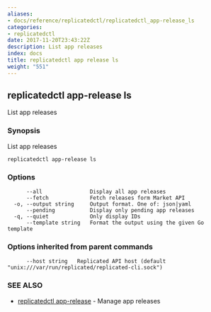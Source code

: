 ```yaml
---
aliases:
- docs/reference/replicatedctl/replicatedctl_app-release_ls
categories:
- replicatedctl
date: 2017-11-20T23:43:22Z
description: List app releases
index: docs
title: replicatedctl app release ls
weight: "551"
---
```


## replicatedctl app-release ls

List app releases

### Synopsis


List app releases

```
replicatedctl app-release ls
```

### Options

```
      --all               Display all app releases
      --fetch             Fetch releases form Market API
  -o, --output string     Output format. One of: json|yaml
      --pending           Display only pending app releases
  -q, --quiet             Only display IDs
      --template string   Format the output using the given Go template
```

### Options inherited from parent commands

```
      --host string   Replicated API host (default "unix:///var/run/replicated/replicated-cli.sock")
```

### SEE ALSO
* [replicatedctl app-release](/api/replicatedctl/replicatedctl_app-release/)	 - Manage app releases

